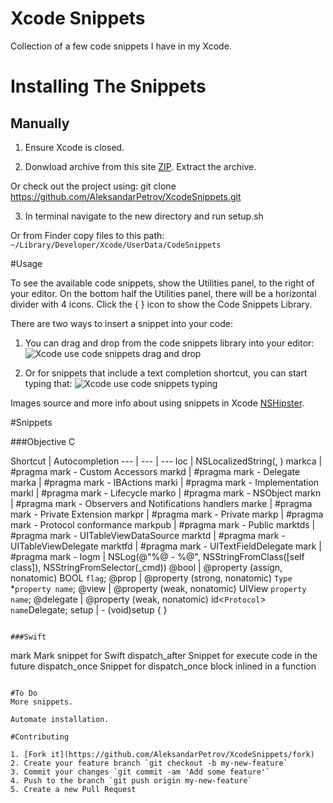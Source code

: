# Xcode Snippets

Collection of a few code snippets I have in my Xcode.

# Installing The Snippets

## Manually

1. Ensure Xcode is closed.

2. Donwload archive from this site [ZIP](https://github.com/AleksandarPetrov/XcodeSnippets/archive/master.zip). Extract the archive.

  Or check out the project using: git clone https://github.com/AleksandarPetrov/XcodeSnippets.git

3. In terminal navigate to the new directory and run setup.sh

  Or from Finder copy files to this path: `~/Library/Developer/Xcode/UserData/CodeSnippets`

#Usage

To see the available code snippets, show the Utilities panel, to the right of your editor. On the bottom half the Utilities panel, there will be a horizontal divider with 4 icons. Click the { } icon to show the Code Snippets Library.

There are two ways to insert a snippet into your code:

1. You can drag and drop from the code snippets library into your editor:
![Xcode use code snippets drag and drop](http://nshipster.s3.amazonaws.com/xcode-snippet-drag-and-drop.gif)

2. Or for snippets that include a text completion shortcut, you can start typing that:
![Xcode use code snippets typing](http://nshipster.s3.amazonaws.com/xcode-snippet-text-completion-shortcut.gif)

Images source and more info about using snippets in Xcode [NSHipster](http://nshipster.com/xcode-snippets/).

#Snippets

###Objective C

Shortcut | Autocompletion
--- | --- | ---
loc     |     NSLocalizedString(<string>, <message>)
markca  |     #pragma mark - Custom Accessors
markd   |     #pragma mark - <name> Delegate
marka   |     #pragma mark - IBActions
marki   |     #pragma mark - <name> Implementation
markl   |     #pragma mark - <name> Lifecycle
marko   |     #pragma mark - NSObject
markn   |     #pragma mark - Observers and Notifications handlers
marke   |     #pragma mark - <name> Private Extension
markpr  |     #pragma mark - Private
markp   |     #pragma mark - Protocol conformance
markpub |     #pragma mark - Public
marktds |     #pragma mark - UITableViewDataSource
marktd  |     #pragma mark - UITableViewDelegate
marktfd |     #pragma mark - UITextFieldDelegate
mark    |     #pragma mark - <name>
logm    |     NSLog(@"%@ - %@", NSStringFromClass([self class]), NSStringFromSelector(_cmd))
@bool   |     @property (assign, nonatomic) BOOL `flag`;
@prop   |     @property (strong, nonatomic) `Type` *`property name`;
@view   |     @property (weak, nonatomic) UIView `property name`;
@delegate |   @property (weak, nonatomic) id<`Protocol`> `name`Delegate;
setup   |     - (void)setup { <statements> }
```

###Swift
```
mark              Mark snippet for Swift
dispatch_after    Snippet for execute code in the future
dispatch_once     Snippet for dispatch_once block inlined in a function
```

#To Do
More snippets.

Automate installation.

#Contributing

1. [Fork it](https://github.com/AleksandarPetrov/XcodeSnippets/fork)
2. Create your feature branch `git checkout -b my-new-feature`
3. Commit your changes `git commit -am 'Add some feature'`
4. Push to the branch `git push origin my-new-feature`
5. Create a new Pull Request
